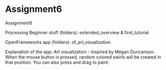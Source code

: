 Assignment6
===========

Assignment6

Processing Beginner stuff (folders): 
extended_overview & first_tutorial

OpenFrameworks app (folders):
of_art_visualization

Explanation of the app: Art visualization - Inspired by Megan Duncanson.
When the mouse button is pressed, random colored swirls will be created in that position. You can also press and drag to paint.



